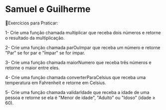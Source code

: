 # Samuel e Guilherme

🧠Exercícios para Praticar:

1- Crie uma função chamada multiplicar que receba dois números e retorne o resultado da multiplicação.

2- Crie uma função chamada parOuImpar que receba um número e retorne "Par" se for par e "Ímpar" se for ímpar.

3- Crie uma função chamada maiorNumero que receba três números e retorne o maior entre eles.

4- Crie uma função chamada converterParaCelsius que receba uma temperatura em Fahrenheit e retorne em Celsius.

5- Crie uma função chamada validarIdade que receba a idade de uma pessoa e retorne se ela é "Menor de idade", "Adulto" ou "Idoso" (idade ≥ 60).